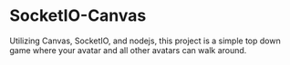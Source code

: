 # SocketIO-Canvas

Utilizing Canvas, SocketIO, and nodejs, this project is a simple top down game where your avatar and all other avatars can walk around.

